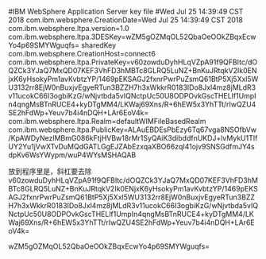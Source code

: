 #IBM WebSphere Application Server key file
#Wed Jul 25 14:39:49 CST 2018
com.ibm.websphere.CreationDate=Wed Jul 25 14\:39\:49 CST 2018
com.ibm.websphere.ltpa.version=1.0
com.ibm.websphere.ltpa.3DESKey=wZM5gOZMqOL52QbaOeOOkZBqxEcwYo4p69SMYWguqfs\=  sharedKey 
com.ibm.websphere.CreationHost=connect6
com.ibm.websphere.ltpa.PrivateKey=v60zowduDyhHLqVZpA91f9QFBItc/dOQZCk3YJaQ7MxQD07KEF3VhFD3hMBTc8GLRQ5LuNZ+BnKuJRtqkV2Ik0ENjxK6yHsokyPm1avKvbtzYP/1469pEKSAGJ2fxnrPwrPuZsmQ61BtP5Xj5Xxl5WU3132rr8EjW0nBuxjvEgyeRTun3BZZH7h3xWkkrR0183IDo8Jxl4mz8jMLdR3v11ucokC66I3ogbiKzG/wNjvtbda5vIQNctpUc50U8ODPOvkGscTHELlf1UmpIn4qngMsBTnRUCE4+kyDTgMM4/LKWaj69Xns/R+6hEW5x3YhTTt/rIwQZU4SE2hFdWp+Yeuv7b4i4nDQH+LAr6EoV4k\=
com.ibm.websphere.ltpa.Realm=defaultWIMFileBasedRealm
com.ibm.websphere.ltpa.PublicKey=ALAuEBDEsPbEzy6Tq67vga8NSOfbVw/KpAWDyNezlMBmG086kFtjHVBw18rMr1SyQAiK3dibddfnUKDJ+lvMykU1TIfUY2Yu1jVwXTvDuMQdGATLGgEJZAbEzxqaXBO66zqI41ojv9SNSGdfmJY4sdpKv6WsYWypm/wuP4WYsMSHAQAB


放到程序里是，斜杠要去除
v60zowduDyhHLqVZpA91f9QFBItc/dOQZCk3YJaQ7MxQD07KEF3VhFD3hMBTc8GLRQ5LuNZ+BnKuJRtqkV2Ik0ENjxK6yHsokyPm1avKvbtzYP/1469pEKSAGJ2fxnrPwrPuZsmQ61BtP5Xj5Xxl5WU3132rr8EjW0nBuxjvEgyeRTun3BZZH7h3xWkkrR0183IDo8Jxl4mz8jMLdR3v11ucokC66I3ogbiKzG/wNjvtbda5vIQNctpUc50U8ODPOvkGscTHELlf1UmpIn4qngMsBTnRUCE4+kyDTgMM4/LKWaj69Xns/R+6hEW5x3YhTTt/rIwQZU4SE2hFdWp+Yeuv7b4i4nDQH+LAr6EoV4k=

wZM5gOZMqOL52QbaOeOOkZBqxEcwYo4p69SMYWguqfs=